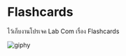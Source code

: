 # Flashcards
ไว้เก็บงานโปรเจค Lab Com เรื่อง Flashcards

![giphy](https://user-images.githubusercontent.com/92081920/136596527-9f1eba20-ebfa-4dbe-9b3f-ac9c7fd2f2dd.gif)
